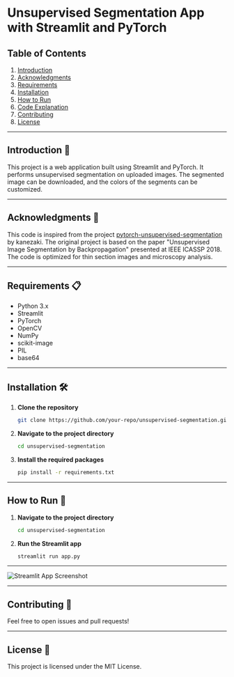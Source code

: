 # Unsupervised Segmentation App with Streamlit and PyTorch

## Table of Contents
1. [Introduction](#introduction)
2. [Acknowledgments](#acknowledgments)
3. [Requirements](#requirements)
4. [Installation](#installation)
5. [How to Run](#how-to-run)
6. [Code Explanation](#code-explanation)
7. [Contributing](#contributing)
8. [License](#license)

---

## Introduction 🌟
This project is a web application built using Streamlit and PyTorch. It performs unsupervised segmentation on uploaded images. The segmented image can be downloaded, and the colors of the segments can be customized.

---

## Acknowledgments 🙏
This code is inspired from the project [pytorch-unsupervised-segmentation](https://github.com/kanezaki/pytorch-unsupervised-segmentation) by kanezaki. The original project is based on the paper "Unsupervised Image Segmentation by Backpropagation" presented at IEEE ICASSP 2018. The code is optimized for thin section images and microscopy analysis.

---

## Requirements 📋
- Python 3.x
- Streamlit
- PyTorch
- OpenCV
- NumPy
- scikit-image
- PIL
- base64

---

## Installation 🛠️

1. **Clone the repository**
    ```bash
    git clone https://github.com/your-repo/unsupervised-segmentation.git
    ```
2. **Navigate to the project directory**
    ```bash
    cd unsupervised-segmentation
    ```
3. **Install the required packages**
    ```bash
    pip install -r requirements.txt
    ```

---

## How to Run 🚀

1. **Navigate to the project directory**
    ```bash
    cd unsupervised-segmentation
    ```
2. **Run the Streamlit app**
    ```bash
    streamlit run app.py
    ```

---
![Streamlit App Screenshot](https://github.com/fazzam12345/Unsupervised-Segmentation-App/blob/master/Streamlit_app.png?raw=true)


---

## Contributing 🤝
Feel free to open issues and pull requests!

---

## License 📜
This project is licensed under the MIT License.


